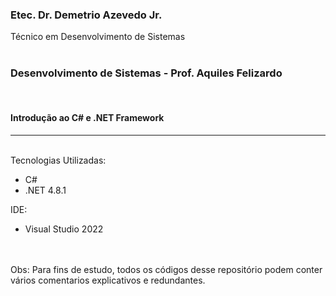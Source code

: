 <h3>Etec. Dr. Demetrio Azevedo Jr.</h3>
Técnico em Desenvolvimento de Sistemas
<br>
<br>
<h3>Desenvolvimento de Sistemas - Prof. Aquiles Felizardo</h3>
<br>
<h4>Introdução ao C# e .NET Framework</h4>
<hr>
<br>
<text>
Tecnologias Utilizadas: 
</text>
<ul>
  <li>C#</li>
  <li>.NET 4.8.1</li>
</ul>
<text>
IDE:
</text>
<ul>
<li>Visual Studio 2022</li>
</ul>
<br>
<br>
<text>Obs: Para fins de estudo, todos os códigos desse repositório podem conter vários comentarios explicativos e redundantes.</text>

